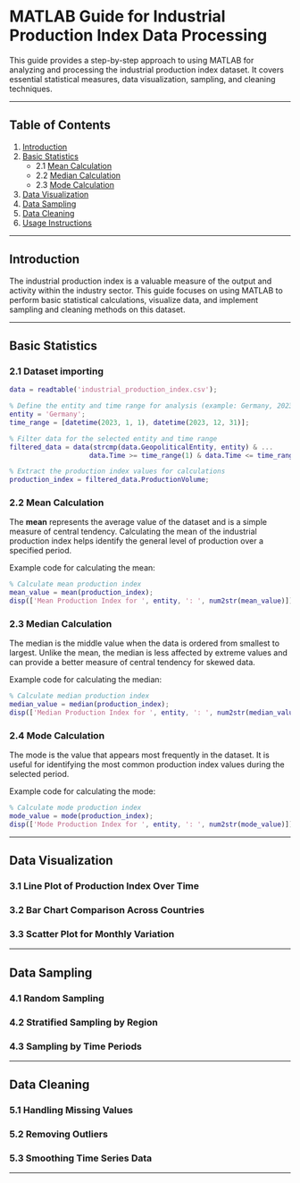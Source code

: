 # MATLAB Guide for Industrial Production Index Data Processing

This guide provides a step-by-step approach to using MATLAB for analyzing and processing the industrial production index dataset. It covers essential statistical measures, data visualization, sampling, and cleaning techniques.

---

## Table of Contents
1. [Introduction](#introduction)
2. [Basic Statistics](#basic-statistics)
   - 2.1 [Mean Calculation](#mean-calculation)
   - 2.2 [Median Calculation](#median-calculation)
   - 2.3 [Mode Calculation](#mode-calculation)
3. [Data Visualization](#data-visualization)
4. [Data Sampling](#data-sampling)
5. [Data Cleaning](#data-cleaning)
6. [Usage Instructions](#usage-instructions)

---

## Introduction

The industrial production index is a valuable measure of the output and activity within the industry sector. This guide focuses on using MATLAB to perform basic statistical calculations, visualize data, and implement sampling and cleaning methods on this dataset.

---

## Basic Statistics

### 2.1 Dataset importing
```matlab
data = readtable('industrial_production_index.csv');

% Define the entity and time range for analysis (example: Germany, 2023) do this 
entity = 'Germany';
time_range = [datetime(2023, 1, 1), datetime(2023, 12, 31)];

% Filter data for the selected entity and time range
filtered_data = data(strcmp(data.GeopoliticalEntity, entity) & ...
                    data.Time >= time_range(1) & data.Time <= time_range(2), :);

% Extract the production index values for calculations
production_index = filtered_data.ProductionVolume;
```

### 2.2 Mean Calculation

The **mean** represents the average value of the dataset and is a simple measure of central tendency. Calculating the mean of the industrial production index helps identify the general level of production over a specified period.

Example code for calculating the mean:

```matlab
% Calculate mean production index
mean_value = mean(production_index);
disp(['Mean Production Index for ', entity, ': ', num2str(mean_value)]);
```

### 2.3 Median Calculation

The median is the middle value when the data is ordered from smallest to largest. Unlike the mean, the median is less affected by extreme values and can provide a better measure of central tendency for skewed data.

Example code for calculating the median:

```matlab
% Calculate median production index
median_value = median(production_index);
disp(['Median Production Index for ', entity, ': ', num2str(median_value)]);
```
### 2.4 Mode Calculation

The mode is the value that appears most frequently in the dataset. It is useful for identifying the most common production index values during the selected period.

Example code for calculating the mode:
```matlab
% Calculate mode production index
mode_value = mode(production_index);
disp(['Mode Production Index for ', entity, ': ', num2str(mode_value)]);
```

---

## Data Visualization

### 3.1 Line Plot of Production Index Over Time

### 3.2 Bar Chart Comparison Across Countries

### 3.3 Scatter Plot for Monthly Variation

---

## Data Sampling

### 4.1 Random Sampling

### 4.2 Stratified Sampling by Region

### 4.3 Sampling by Time Periods

---

## Data Cleaning

### 5.1 Handling Missing Values

### 5.2 Removing Outliers

### 5.3 Smoothing Time Series Data

---

